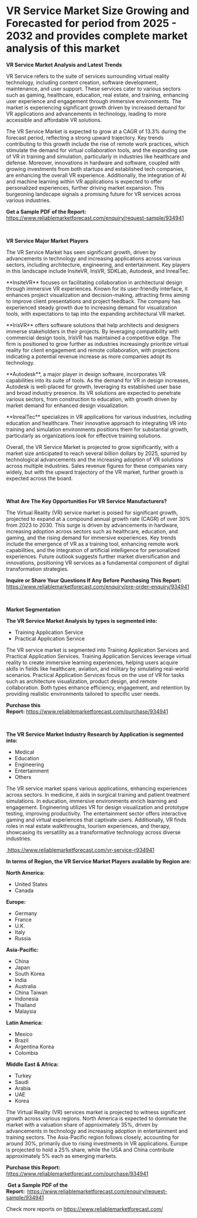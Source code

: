 <p><h1>VR Service Market Size Growing and Forecasted for period from 2025 - 2032 and provides complete market analysis of this market</h1></p><p><strong>VR Service Market Analysis and Latest Trends</strong></p>
<p><p>VR Service refers to the suite of services surrounding virtual reality technology, including content creation, software development, maintenance, and user support. These services cater to various sectors such as gaming, healthcare, education, real estate, and training, enhancing user experience and engagement through immersive environments. The market is experiencing significant growth driven by increased demand for VR applications and advancements in technology, leading to more accessible and affordable VR solutions.</p><p>The VR Service Market is expected to grow at a CAGR of 13.3% during the forecast period, reflecting a strong upward trajectory. Key trends contributing to this growth include the rise of remote work practices, which stimulate the demand for virtual collaboration tools, and the expanding use of VR in training and simulation, particularly in industries like healthcare and defense. Moreover, innovations in hardware and software, coupled with growing investments from both startups and established tech companies, are enhancing the overall VR experience. Additionally, the integration of AI and machine learning within VR applications is expected to offer personalized experiences, further driving market expansion. This burgeoning landscape signals a promising future for VR services across various industries.</p></p>
<p><strong>Get a Sample PDF of the Report:&nbsp;</strong> <a href="https://www.reliablemarketforecast.com/enquiry/request-sample/934941?utm_campaign=2235&utm_medium=2&utm_source=Github&utm_content=ia&utm_term=07032025&utm_id=vr-service">https://www.reliablemarketforecast.com/enquiry/request-sample/934941</a></p>
<p>&nbsp;</p>
<p><strong>VR Service Major Market Players</strong></p>
<p><p>The VR Service Market has seen significant growth, driven by advancements in technology and increasing applications across various sectors, including architecture, engineering, and entertainment. Key players in this landscape include InsiteVR, IrisVR, SDKLab, Autodesk, and InrealTec.</p><p>**InsiteVR** focuses on facilitating collaboration in architectural design through immersive VR experiences. Known for its user-friendly interface, it enhances project visualization and decision-making, attracting firms aiming to improve client presentations and project feedback. The company has experienced steady growth due to increasing demand for visualization tools, with expectations to tap into the expanding architectural VR market.</p><p>**IrisVR** offers software solutions that help architects and designers immerse stakeholders in their projects. By leveraging compatibility with commercial design tools, IrisVR has maintained a competitive edge. The firm is positioned to grow further as industries increasingly prioritize virtual reality for client engagement and remote collaboration, with projections indicating a potential revenue increase as more companies adopt its technology.</p><p>**Autodesk**, a major player in design software, incorporates VR capabilities into its suite of tools. As the demand for VR in design increases, Autodesk is well-placed for growth, leveraging its established user base and broad industry presence. Its VR solutions are expected to penetrate various sectors, from construction to education, with growth driven by market demand for enhanced design visualization.</p><p>**InrealTec** specializes in VR applications for various industries, including education and healthcare. Their innovative approach to integrating VR into training and simulation environments positions them for substantial growth, particularly as organizations look for effective training solutions.</p><p>Overall, the VR Service Market is projected to grow significantly, with a market size anticipated to reach several billion dollars by 2025, spurred by technological advancements and the increasing adoption of VR solutions across multiple industries. Sales revenue figures for these companies vary widely, but with the upward trajectory of the VR market, further growth is expected across the board.</p></p>
<p>&nbsp;</p>
<p><strong>What Are The Key Opportunities For VR Service Manufacturers?</strong></p>
<p><p>The Virtual Reality (VR) service market is poised for significant growth, projected to expand at a compound annual growth rate (CAGR) of over 30% from 2023 to 2030. This surge is driven by advancements in hardware, increasing adoption across sectors such as healthcare, education, and gaming, and the rising demand for immersive experiences. Key trends include the emergence of VR as a training tool, enhancing remote work capabilities, and the integration of artificial intelligence for personalized experiences. Future outlook suggests further market diversification and innovations, positioning VR services as a fundamental component of digital transformation strategies.</p></p>
<p><strong>Inquire or Share Your Questions If Any Before Purchasing This Report:</strong> <a href="https://www.reliablemarketforecast.com/enquiry/pre-order-enquiry/934941?utm_campaign=2235&utm_medium=2&utm_source=Github&utm_content=ia&utm_term=07032025&utm_id=vr-service">https://www.reliablemarketforecast.com/enquiry/pre-order-enquiry/934941</a></p>
<p>&nbsp;</p>
<p><strong>Market Segmentation</strong></p>
<p><strong>The VR Service Market Analysis by types is segmented into:</strong></p>
<p><ul><li>Training Application Service</li><li>Practical Application Service</li></ul></p>
<p><p>The VR service market is segmented into Training Application Services and Practical Application Services. Training Application Services leverage virtual reality to create immersive learning experiences, helping users acquire skills in fields like healthcare, aviation, and military by simulating real-world scenarios. Practical Application Services focus on the use of VR for tasks such as architecture visualization, product design, and remote collaboration. Both types enhance efficiency, engagement, and retention by providing realistic environments tailored to specific user needs.</p></p>
<p><strong>Purchase this Report:&nbsp;</strong><a href="https://www.reliablemarketforecast.com/purchase/934941?utm_campaign=2235&utm_medium=2&utm_source=Github&utm_content=ia&utm_term=07032025&utm_id=vr-service">https://www.reliablemarketforecast.com/purchase/934941</a></p>
<p>&nbsp;</p>
<p><strong>The VR Service Market Industry Research by Application is segmented into:</strong></p>
<p><ul><li>Medical</li><li>Education</li><li>Engineering</li><li>Entertainment</li><li>Others</li></ul></p>
<p><p>The VR service market spans various applications, enhancing experiences across sectors. In medicine, it aids in surgical training and patient treatment simulations. In education, immersive environments enrich learning and engagement. Engineering utilizes VR for design visualization and prototype testing, improving productivity. The entertainment sector offers interactive gaming and virtual experiences that captivate users. Additionally, VR finds roles in real estate walkthroughs, tourism experiences, and therapy, showcasing its versatility as a transformative technology across diverse industries.</p></p>
<p><a href="https://www.reliablemarketforecast.com/vr-service-r934941?utm_campaign=2235&utm_medium=2&utm_source=Github&utm_content=ia&utm_term=07032025&utm_id=vr-service">&nbsp;https://www.reliablemarketforecast.com/vr-service-r934941</a></p>
<p><strong>In terms of Region, the VR Service Market Players available by Region are:</strong></p>
<p>
    <p> <strong> North America: </strong>
        <ul>
            <li>United States</li>
            <li>Canada</li>
        </ul>
        </p> 
    <p> <strong> Europe: </strong>
        <ul>
            <li>Germany</li>
            <li>France</li>
            <li>U.K.</li>
            <li>Italy</li>
            <li>Russia</li>
        </ul>
        </p> 
    <p> <strong> Asia-Pacific: </strong>
        <ul>
            <li>China</li>
            <li>Japan</li>
            <li>South Korea</li>
            <li>India</li>
            <li>Australia</li>
            <li>China Taiwan</li>
            <li>Indonesia</li>
            <li>Thailand</li>
            <li>Malaysia</li>
        </ul>
        </p> 
    <p> <strong> Latin America: </strong>
        <ul>
            <li>Mexico</li>
            <li>Brazil</li>
            <li>Argentina Korea</li>
            <li>Colombia</li>
        </ul>
        </p> 
    <p> <strong> Middle East & Africa: </strong>
        <ul>
            <li>Turkey</li>
            <li>Saudi</li>
            <li>Arabia</li>
            <li>UAE</li>
            <li>Korea</li>
        </ul>
    </p>
    </p>
<p><p>The Virtual Reality (VR) services market is projected to witness significant growth across various regions. North America is expected to dominate the market with a valuation share of approximately 35%, driven by advancements in technology and increasing adoption in entertainment and training sectors. The Asia-Pacific region follows closely, accounting for around 30%, primarily due to rising investments in VR applications. Europe is projected to hold a 25% share, while the USA and China contribute approximately 5% each as emerging markets.</p></p>
<p><strong>Purchase this Report: </strong><a href="https://www.reliablemarketforecast.com/purchase/934941?utm_campaign=2235&utm_medium=2&utm_source=Github&utm_content=ia&utm_term=07032025&utm_id=vr-service">https://www.reliablemarketforecast.com/purchase/934941</a></p>
<p>&nbsp;<strong>Get a Sample PDF of the Report:&nbsp;&nbsp;</strong><a href="https://www.reliablemarketforecast.com/enquiry/request-sample/934941?utm_campaign=2235&utm_medium=2&utm_source=Github&utm_content=ia&utm_term=07032025&utm_id=vr-service">https://www.reliablemarketforecast.com/enquiry/request-sample/934941</a></p>
<p><strong></strong></p>
<p>Check more reports on <a href="https://www.reliablemarketforecast.com/?utm_campaign=2235&utm_medium=2&utm_source=Github&utm_content=ia&utm_term=07032025&utm_id=vr-service">https://www.reliablemarketforecast.com/</a></p>